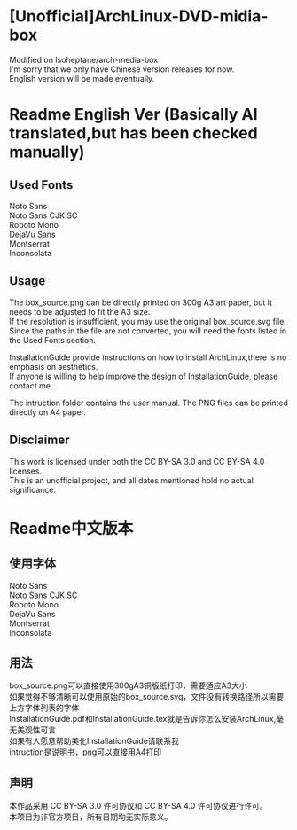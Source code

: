 # [Unofficial]ArchLinux-DVD-midia-box
Modified on Isoheptane/arch-media-box  
I'm sorry that we only have Chinese version releases for now.  
English version will be made eventually.  

# Readme English Ver (Basically AI translated,but has been checked manually)

## Used Fonts  

Noto Sans  
Noto Sans CJK SC  
Roboto Mono  
DejaVu Sans  
Montserrat  
Inconsolata  
  
## Usage  
  
The box_source.png can be directly printed on 300g A3 art paper, but it needs to be adjusted to fit the A3 size.  
If the resolution is insufficient, you may use the original box_source.svg file. Since the paths in the file are not converted, you will need the fonts listed in the Used Fonts section.  
  
InstallationGuide provide instructions on how to install ArchLinux,there is no emphasis on aesthetics.  
If anyone is willing to help improve the design of InstallationGuide, please contact me.  
  
The intruction folder contains the user manual. The PNG files can be printed directly on A4 paper.  
  
## Disclaimer  

This work is licensed under both the CC BY-SA 3.0 and CC BY-SA 4.0 licenses.  
This is an unofficial project, and all dates mentioned hold no actual significance.  
  
# Readme中文版本  
  
## 使用字体  

Noto Sans  
Noto Sans CJK SC  
Roboto Mono  
DejaVu Sans  
Montserrat  
Inconsolata  
  
## 用法  

box_source.png可以直接使用300gA3铜版纸打印，需要适应A3大小  
如果觉得不够清晰可以使用原始的box_source.svg，文件没有转换路径所以需要上方字体列表的字体  
InstallationGuide.pdf和InstallationGuide.tex就是告诉你怎么安装ArchLinux,毫无美观性可言  
如果有人愿意帮助美化InstallationGuide请联系我  
intruction是说明书，png可以直接用A4打印  
  
## 声明  

本作品采用 CC BY-SA 3.0 许可协议和 CC BY-SA 4.0 许可协议进行许可。  
本项目为非官方项目，所有日期均无实际意义。  
